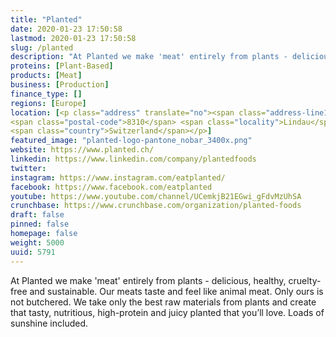 ```yaml
---
title: "Planted"
date: 2020-01-23 17:50:58
lastmod: 2020-01-23 17:50:58
slug: /planted
description: "At Planted we make 'meat'​ entirely from plants - delicious, healthy, cruelty-free and sustainable. Our meats taste and feel like animal meat. Only ours is not butchered. We take only the best raw materials from plants and create that tasty, nutritious, high-protein and juicy planted that you’ll love. Loads of sunshine included."
proteins: [Plant-Based]
products: [Meat]
business: [Production]
finance_type: []
regions: [Europe]
location: [<p class="address" translate="no"><span class="address-line1">Kemptpark</span><br>
<span class="postal-code">8310</span> <span class="locality">Lindau</span><br>
<span class="country">Switzerland</span></p>]
featured_image: "planted-logo-pantone_nobar_3400x.png"
website: https://www.planted.ch/
linkedin: https://www.linkedin.com/company/plantedfoods
twitter: 
instagram: https://www.instagram.com/eatplanted/
facebook: https://www.facebook.com/eatplanted
youtube: https://www.youtube.com/channel/UCemkjB21EGwi_gFdvMzUhSA
crunchbase: https://www.crunchbase.com/organization/planted-foods
draft: false
pinned: false
homepage: false
weight: 5000
uuid: 5791
---
```

At Planted we make 'meat'​ entirely from plants - delicious, healthy, cruelty-free and sustainable. Our meats taste and feel like animal meat. Only ours is not butchered. We take only the best raw materials from plants and create that tasty, nutritious, high-protein and juicy planted that you’ll love. Loads of sunshine included.
